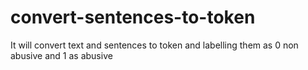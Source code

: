 # convert-sentences-to-token
It will convert text and sentences to token and labelling them as 0 non abusive and 1 as abusive
